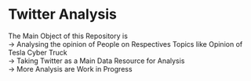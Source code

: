 # Twitter Analysis

The Main Object of this Repository is \
-> Analysing the opinion of People on Respectives Topics
like Opinion of Tesla Cyber Truck\
-> Taking Twitter as a Main Data Resource for Analysis\
-> More Analysis are Work in Progress

